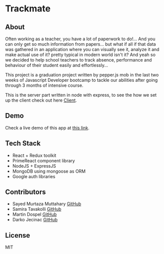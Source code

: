 # Trackmate

## About
Often working as a teacher, you have a lot of paperwork to do!... And you can only get so much information from papers... but what if all if that data was gathered in an application where you can visually see it, analyze it and make actual use of it? pretty typical in modern world isn't it? And yeah so we decided to help school teachers to track absence, performance and behaviour of their student easily and effortlessly...

This project is a graduation project written by pepper.js mob in the last two weeks of </salt> Javascript Developer bootcamp to tackle our abilities after going through 3 months of intensive course.

This is the server part written in node with express, to see the how we set up the client check out here [Client](https://github.com/martindospel/final-project-client).

## Demo
Check a live demo of this app at [this link](https://track-mate.netlify.app).

## Tech Stack
* React + Redux toolkit
* PrimeReact component library
* NodeJS + ExpressJS
* MongoDB using mongoose as ORM
* Google auth libraries

## Contributors
* Sayed Murtaza Muttahary [GitHub](https://github.com/sayedmurtaza24)
* Samira Tavakolli [GitHub](https://github.com/samiracode)
* Martin Dospel [GitHub](https://github.com/martindospel)
* Darko Jecinac [GitHub](https://github.com/silv3rius12)

## License
MIT

